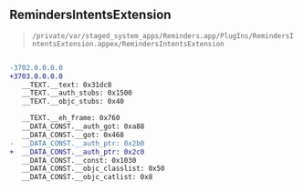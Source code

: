 ## RemindersIntentsExtension

> `/private/var/staged_system_apps/Reminders.app/PlugIns/RemindersIntentsExtension.appex/RemindersIntentsExtension`

```diff

-3702.0.0.0.0
+3703.0.0.0.0
   __TEXT.__text: 0x31dc8
   __TEXT.__auth_stubs: 0x1500
   __TEXT.__objc_stubs: 0x40

   __TEXT.__eh_frame: 0x760
   __DATA_CONST.__auth_got: 0xa88
   __DATA_CONST.__got: 0x468
-  __DATA_CONST.__auth_ptr: 0x2b0
+  __DATA_CONST.__auth_ptr: 0x2c0
   __DATA_CONST.__const: 0x1030
   __DATA_CONST.__objc_classlist: 0x50
   __DATA_CONST.__objc_catlist: 0x8

```
